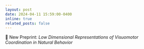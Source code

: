 ```yaml
---
layout: post
date: 2024-04-11 15:59:00-0400
inline: true
related_posts: false
---
```


:rotating_light: New Preprint: _Low Dimensional Representations of Visuomotor Coordination in Natural Behavior_